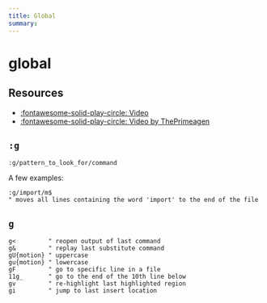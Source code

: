 ```yaml
---
title: Global
summary:
---
```


global
===

Resources
---
- [:fontawesome-solid-play-circle: Video](https://www.youtube.com/watch?v=JgZu5-FNeMk)
- [:fontawesome-solid-play-circle: Video by ThePrimeagen](https://www.youtube.com/watch?v=CN8p9iL7PPI)

`:g`
---

```
:g/pattern_to_look_for/command
```

A few examples:

```vim
:g/import/m$
" moves all lines containing the word 'import' to the end of the file
```

`g`
---

```vim
g<         " reopen output of last command
g&         " replay last substitute command
gU{motion} " uppercase
gu{motion} " lowercase
gF         " go to specific line in a file
11g_       " go to the end of the 10th line below
gv         " re-highlight last highlighted region
gi         " jump to last insert location
```
